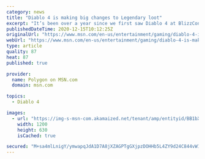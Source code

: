 ```yaml
---
category: news
title: "Diablo 4 is making big changes to Legendary loot"
excerpt: "It’s been over a year since we first saw Diablo 4 at BlizzCon 2019, and to end 2020, Blizzard has published a final blog post to whet player’s appetites. This blog post focuses on itemization — ..."
publishedDateTime: 2020-12-15T10:12:25Z
originalUrl: "https://www.msn.com/en-us/entertainment/gaming/diablo-4-is-making-big-changes-to-legendary-loot/ar-BB1bXaal"
webUrl: "https://www.msn.com/en-us/entertainment/gaming/diablo-4-is-making-big-changes-to-legendary-loot/ar-BB1bXaal"
type: article
quality: 87
heat: 87
published: true

provider:
  name: Polygon on MSN.com
  domain: msn.com

topics:
  - Diablo 4

images:
  - url: "https://img-s-msn-com.akamaized.net/tenant/amp/entityid/BB1bXaac.img?h=630&w=1200&m=6&q=60&o=t&l=f&f=jpg"
    width: 1200
    height: 630
    isCached: true

secured: "M+sa4mlLnigY/ymwapqJdA1D7A8jXZAGPTgGXjpzDOHHb5L4ZY9d24C844vW1Lhv/ZpZwf/ex2t44thuaRXtYX7ceI2DPwbQPV/cG7oPdKMz1RVhTWxT7l9sEcWZnxfw5oJRp9gULVSgGn8IraEtNgdPEoEw4KfIo2Hpvm8ESLl7njL4wv6pRppR+38cHRk5LaHikV8sDspco4mDlcjXcYBDI6lUsXCehzScGv7u2uu8OvliMnQyzz+WMtLVwLhOl3H3mqaSQ+n5IIUyi0n6ujYFeJbV1A94TnmNJNn20WpTbLTyweAxCmh6rjJ7So33a8UEZIiSOUSikK+QMS4OM5iAMlDP/vNF2lfIB2FW+Eo=;o1SqaYWTGJCkKo+HdX14tQ=="
---
```



